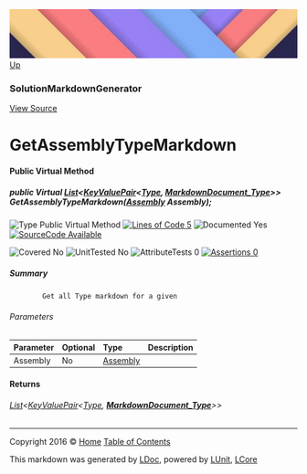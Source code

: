 ![](../Content/LDoc-banner-small.png "")
[Up](SolutionMarkdownGenerator.md)

### SolutionMarkdownGenerator
[View Source](../Markdown/SolutionMarkdownGenerator.cs)

# GetAssemblyTypeMarkdown

#### Public Virtual Method

##### public Virtual <a href="https://msdn.microsoft.com/en-us/library/6sh2ey19.aspx" alt="" target="_blank">List</a>&lt;<a href="https://msdn.microsoft.com/en-us/library/5tbh8a42.aspx" alt="" target="_blank">KeyValuePair</a>&lt;<a href="https://msdn.microsoft.com/en-us/library/system.type.aspx" alt="">Type</a>, <strong><a href="MarkdownDocument_Type.md" alt="">MarkdownDocument_Type</a></strong>&gt;&gt; GetAssemblyTypeMarkdown(<a href="https://msdn.microsoft.com/en-us/library/system.reflection.assembly.aspx" alt="">Assembly</a> Assembly);

![Type Public Virtual Method](http://b.repl.ca/v1/Type-Public%20Virtual%20Method-blue.png "") [![Lines of Code 5](http://b.repl.ca/v1/Lines%20of%20Code-5-blue.png "")](../Markdown/SolutionMarkdownGenerator.cs#L475)    ![Documented Yes](http://b.repl.ca/v1/Documented-Yes-brightgreen.png "") [![SourceCode Available](http://b.repl.ca/v1/SourceCode-Available-brightgreen.png "")](../Markdown/SolutionMarkdownGenerator.cs#L475)

![Covered No](http://b.repl.ca/v1/Covered-No-red.png "") ![UnitTested No](http://b.repl.ca/v1/UnitTested-No-lightgrey.png "") ![AttributeTests 0](http://b.repl.ca/v1/AttributeTests-0-lightgrey.png "") [![Assertions 0](http://b.repl.ca/v1/Assertions-0-lightgrey.png "")](../Markdown/SolutionMarkdownGenerator.cs)

##### Summary

            Get all Type markdown for a given 

###### Parameters

Parameter | Optional | Type | Description
:---  | :---  | :---  | :--- 
Assembly | No | [Assembly](https://msdn.microsoft.com/en-us/library/system.reflection.assembly.aspx) | 


#### Returns

###### <a href="https://msdn.microsoft.com/en-us/library/6sh2ey19.aspx" alt="" target="_blank">List</a>&lt;<a href="https://msdn.microsoft.com/en-us/library/5tbh8a42.aspx" alt="" target="_blank">KeyValuePair</a>&lt;[Type](https://msdn.microsoft.com/en-us/library/system.type.aspx), **[MarkdownDocument_Type](MarkdownDocument_Type.md)**&gt;&gt;



---

Copyright 2016 &copy; [Home](../../README.md) [Table of Contents](../../TableOfContents.md)

This markdown was generated by [LDoc](https://github.com/CodeSingularity/LDoc), powered by [LUnit](https://github.com/CodeSingularity/LUnit), [LCore](https://github.com/CodeSingularity/LCore)
